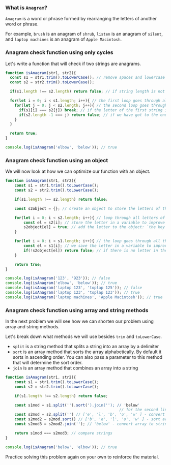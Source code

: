 ### What is `Anagram`?

`Anagram` is a word or phrase formed by rearranging the letters of another word or phrase. 

For example, `brush` is an anagram of `shrub`, `listen` is an anagram of `silent`, and `laptop machines` is an anagram of `Apple Macintosh`.


### Anagram check function using only cycles

Let's write a function that will check if two strings are anagrams.

```javascript
function isAnagram(str1, str2){
  const s1 = str1.trim().toLowerCase(); // remove spaces and lowercase
  const s2 = str2.trim().toLowerCase();

  if(s1.length !== s2.length) return false; // if string length is not equal, it is not anagram

  for(let i = 0; i < s1.length; i++){ // the first loop goes through all letters of the first string
    for(let j = 0; j < s2.length; j++){ // the second loop goes through all letters of the second string
      if(s1[i] === s2[j]) break; // if the letter of the first string is equal to the letter of the second string, then exit the loop
      if(s2.length -1 === j) return false; // if we have got to the end of the second line and have not found a match, then it is not anagram
    }
  }

  return true;
}

console.log(isAnagram('elbow', 'below')); // true
```



### Anagram check function using an object

We will now look at how we can optimize our function with an object. 

```javascript
function isAnagram(str1, str2){
    const s1 = str1.trim().toLowerCase();
    const s2 = str2.trim().toLowerCase();

    if(s1.length !== s2.length) return false;

    const s2object = {}; // create an object to store the letters of the second string

    for(let i = 0; i < s2.length; i++){ // loop through all letters of the second string
        const el = s2[i]; // store the letter in a variable to improve code readability
        s2object[el] = true; // add the letter to the object: `the key will be the letter, the value will be true`
    }

    for(let i = 0; i < s1.length; i++){ // the loop goes through all the letters of the first line
        const el = s1[i]; // we save the letter in a variable to improve code readability
        if(!s2object[el]) return false; // if there is no letter in the object, it is not an anagram
    }

    return true;
}

console.log(isAnagram('123', '923')); // false
console.log(isAnagram('elbow', 'below')); // true
console.log(isAnagram('laptop 123', 'toplap 125')); // false
console.log(isAnagram('laptop 123', 'toplap 123')); // true
console.log(isAnagram('laptop machines', 'Apple Macintosh')); // true
```



### Anagram check function using array and string methods

In the next problem we will see how we can shorten our problem using array and string methods.

Let's break down what methods we will use besides `trim` and `toLowerCase`.

* `split` is a string method that splits a string into an array by a delimiter
* `sort` is an array method that sorts the array alphabetically. By default it sorts in ascending order. You can also pass a parameter to this method that will determine the sort order.
* `join` is an array method that combines an array into a string

```javascript
function isAnagram(str1, str2){
    const s1 = str1.trim().toLowerCase();
    const s2 = str2.trim().toLowerCase();

    if(s1.length !== s2.length) return false;

    const s1mod = s1.split('').sort(').join(''); // 'below'
                                                  // for the second line let's break it down in steps
    const s2mod = s2.split('') // ['e', 'l', 'b', 'o', 'w' ] - convert string to array
    const s2mod2 = s2mod.sort() // ['b', 'e', 'l', 'o', 'w' ] - sort array
    const s2mod3 = s2mod2.join(''); // 'below' - convert array to string

    return s1mod === s2mod3; // compare strings
}

console.log(isAnagram('below', 'elbow')); // true
```

Practice solving this problem again on your own to reinforce the material.